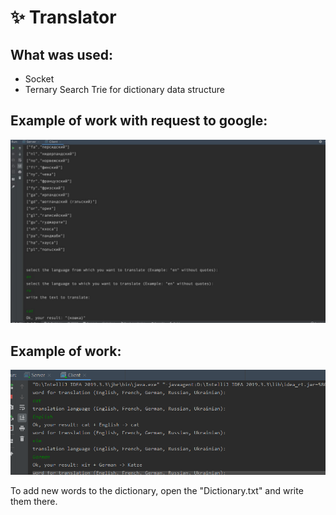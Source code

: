 # :sparkles: Translator 
## What was used:
*    Socket
*    Ternary Search Trie for dictionary data structure
## Example of work with request to google:
![exampleOgWork2](https://github.com/SophiaYarmolenko/Translator_Socket/blob/main/ExampleOfWork2.png)
## Example of work:
![exampleOfWork](https://github.com/SophiaYarmolenko/Translator_Socket/blob/main/ExampleOfWork.png)

To add new words to the dictionary, open the "Dictionary.txt" and write them there.
